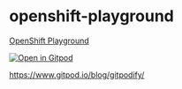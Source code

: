 # openshift-playground

[OpenShift Playground](https://learn.openshift.com/introduction/getting-started/)

[![Open in Gitpod](https://gitpod.io/button/open-in-gitpod.svg)](https://gitpod.io/#https://github.com/chinbe73/openshift-playground.git)

https://www.gitpod.io/blog/gitpodify/
